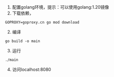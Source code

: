 1. 配置golang环境，提示：可以使用golang:1.20镜像
2. 下载依赖，
```
GOPROXY=goproxy.cn go mod download
```
2. 编译
```
go build -o main
```
3. 运行
```
./main
```

4. 访问localhost:8080
